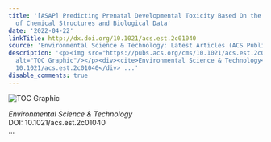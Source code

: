 ```yaml
---
title: '[ASAP] Predicting Prenatal Developmental Toxicity Based On the Combination
  of Chemical Structures and Biological Data'
date: '2022-04-22'
linkTitle: http://dx.doi.org/10.1021/acs.est.2c01040
source: 'Environmental Science & Technology: Latest Articles (ACS Publications)'
description: '<p><img src="https://pubs.acs.org/cms/10.1021/acs.est.2c01040/asset/images/medium/es2c01040_0008.gif"
  alt="TOC Graphic"/></p><div><cite>Environmental Science & Technology</cite></div><div>DOI:
  10.1021/acs.est.2c01040</div> ...'
disable_comments: true
---
```

<p><img src="https://pubs.acs.org/cms/10.1021/acs.est.2c01040/asset/images/medium/es2c01040_0008.gif" alt="TOC Graphic"/></p><div><cite>Environmental Science & Technology</cite></div><div>DOI: 10.1021/acs.est.2c01040</div> ...